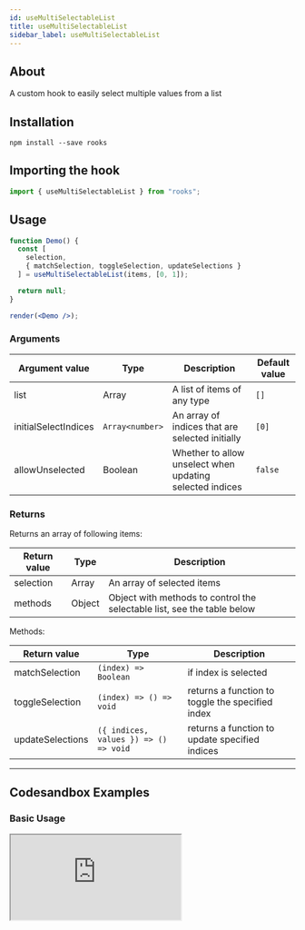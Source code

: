 ```yaml
---
id: useMultiSelectableList
title: useMultiSelectableList
sidebar_label: useMultiSelectableList
---
```


## About

A custom hook to easily select multiple values from a list

[//]: # "Main"

## Installation

    npm install --save rooks

## Importing the hook

```javascript
import { useMultiSelectableList } from "rooks";
```

## Usage

```jsx
function Demo() {
  const [
    selection,
    { matchSelection, toggleSelection, updateSelections }
  ] = useMultiSelectableList(items, [0, 1]);

  return null;
}

render(<Demo />);
```

### Arguments

| Argument value       | Type            | Description                                              | Default value |
|----------------------|-----------------|----------------------------------------------------------|---------------|
| list                 | Array           | A list of items of any type                              | `[]`          |
| initialSelectIndices | `Array<number>` | An array of indices that are selected initially          | `[0]`         |
| allowUnselected      | Boolean         | Whether to allow unselect when updating selected indices | `false`       |

### Returns

Returns an array of following items:

| Return value | Type   | Description                                                             |
|--------------|--------|-------------------------------------------------------------------------|
| selection    | Array  | An array of selected items                                            |
| methods      | Object | Object with methods to control the selectable list, see the table below |

Methods:

| Return value     | Type                                  | Description                                      |
|------------------|---------------------------------------|--------------------------------------------------|
| matchSelection   | `(index) => Boolean`                  | if index is selected                             |
| toggleSelection  | `(index) => () => void`               | returns a function to toggle the specified index |
| updateSelections | `({ indices, values }) => () => void` | returns a function to update specified indices   |


---

## Codesandbox Examples

### Basic Usage

<iframe src="https://codesandbox.io/embed/usemultiselectablelist-52ouc?fontsize=14&hidenavigation=1&theme=dark"
  style={{
    width: "100%",
    height: 500,
    border: 0,
    borderRadius: 4,
    overflow: "hidden"
  }} 
  title="useMultiSelectableList"
  allow="accelerometer; ambient-light-sensor; camera; encrypted-media; geolocation; gyroscope; hid; microphone; midi; payment; usb; vr; xr-spatial-tracking"
  sandbox="allow-forms allow-modals allow-popups allow-presentation allow-same-origin allow-scripts"
/>

## Join Bhargav's discord server

You can click on the floating discord icon at the bottom right of the screen and talk to us in our server.

